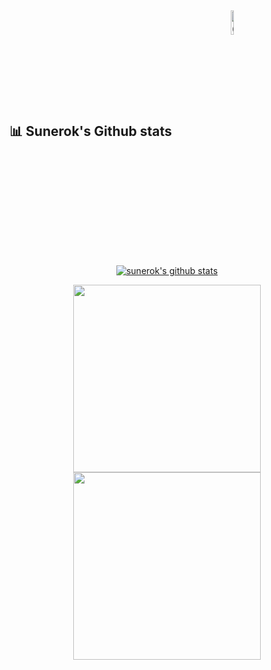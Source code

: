 ## 📊 Sunerok's Github stats  &nbsp;&nbsp;&nbsp;&nbsp;&nbsp;&nbsp;&nbsp;&nbsp;&nbsp;&nbsp;&nbsp;&nbsp;&nbsp;&nbsp;&nbsp;&nbsp;&nbsp;&nbsp;<img height="10%" width="10%" alt="GIF" align="center" src="https://steamuserimages-a.akamaihd.net/ugc/872995837437577364/98AD3FACEB946EA9AF77AD529256B0388D99F334/?imw=637&imh=358&ima=fit&impolicy=Letterbox&imcolor=%23000000&letterbox=true">

<p align="center">
  <a href="https://github.com/vn7n24fzkq/github-profile-summary-cards"><img align="center" src="http://github-profile-summary-cards.vercel.app/api/cards/profile-details?username=justinvforvendetta&theme=github_dark" alt="sunerok's github stats" /></a>
</p>
<p align="center"><a href="https://github.com/justinvforvendetta" target="_blank">
  <img height=300 align="center" src="https://github-readme-stats.vercel.app/api?username=justinvforvendetta&show_icons=true&theme=radical&show=reviews,prs_merged,prs_merged_percentage" />
</a>
<a href="https://github.com/justinvforvendetta" target="_blank">
  <img height=300 align="center" src="https://github-readme-stats.vercel.app/api/top-langs/?username=justinvforvendetta&size_weight=0.5&count_weight=0.5&langs_count=8&theme=radical&show_icons=true" />
</a>
</p>

